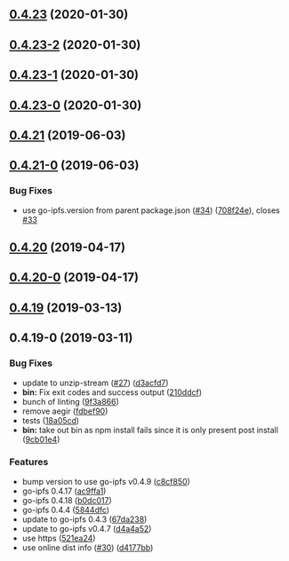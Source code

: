 <a name="0.4.23"></a>
## [0.4.23](https://github.com/ipfs/npm-go-ipfs-dep/compare/v0.4.23-2...v0.4.23) (2020-01-30)



<a name="0.4.23-2"></a>
## [0.4.23-2](https://github.com/ipfs/npm-go-ipfs-dep/compare/v0.4.23-1...v0.4.23-2) (2020-01-30)



<a name="0.4.23-1"></a>
## [0.4.23-1](https://github.com/ipfs/npm-go-ipfs-dep/compare/v0.4.23-0...v0.4.23-1) (2020-01-30)



<a name="0.4.23-0"></a>
## [0.4.23-0](https://github.com/ipfs/npm-go-ipfs-dep/compare/v0.4.22...v0.4.23-0) (2020-01-30)



<a name="0.4.21"></a>
## [0.4.21](https://github.com/ipfs/npm-go-ipfs-dep/compare/v0.4.21-0...v0.4.21) (2019-06-03)



<a name="0.4.21-0"></a>
## [0.4.21-0](https://github.com/ipfs/npm-go-ipfs-dep/compare/v0.4.20...v0.4.21-0) (2019-06-03)


### Bug Fixes

* use go-ipfs.version from parent package.json ([#34](https://github.com/ipfs/npm-go-ipfs-dep/issues/34)) ([708f24e](https://github.com/ipfs/npm-go-ipfs-dep/commit/708f24e)), closes [#33](https://github.com/ipfs/npm-go-ipfs-dep/issues/33)



<a name="0.4.20"></a>
## [0.4.20](https://github.com/ipfs/npm-go-ipfs-dep/compare/v0.4.20-0...v0.4.20) (2019-04-17)



<a name="0.4.20-0"></a>
## [0.4.20-0](https://github.com/ipfs/npm-go-ipfs-dep/compare/v0.4.19...v0.4.20-0) (2019-04-17)



<a name="0.4.19"></a>
## [0.4.19](https://github.com/ipfs/npm-go-ipfs-dep/compare/v0.4.19-0...v0.4.19) (2019-03-13)



<a name="0.4.19-0"></a>
## 0.4.19-0 (2019-03-11)


### Bug Fixes

* update to unzip-stream ([#27](https://github.com/ipfs/npm-go-ipfs-dep/issues/27)) ([d3acfd7](https://github.com/ipfs/npm-go-ipfs-dep/commit/d3acfd7))
* **bin:** Fix exit codes and success output ([210ddcf](https://github.com/ipfs/npm-go-ipfs-dep/commit/210ddcf))
* bunch of linting ([9f3a866](https://github.com/ipfs/npm-go-ipfs-dep/commit/9f3a866))
* remove aegir ([fdbef90](https://github.com/ipfs/npm-go-ipfs-dep/commit/fdbef90))
* tests ([18a05cd](https://github.com/ipfs/npm-go-ipfs-dep/commit/18a05cd))
* **bin:** take out bin as npm install fails since it is only present post install ([9cb01e4](https://github.com/ipfs/npm-go-ipfs-dep/commit/9cb01e4))


### Features

* bump version to use go-ipfs v0.4.9 ([c8cf850](https://github.com/ipfs/npm-go-ipfs-dep/commit/c8cf850))
* go-ipfs 0.4.17 ([ac9ffa1](https://github.com/ipfs/npm-go-ipfs-dep/commit/ac9ffa1))
* go-ipfs 0.4.18 ([b0dc017](https://github.com/ipfs/npm-go-ipfs-dep/commit/b0dc017))
* go-ipfs 0.4.4 ([5844dfc](https://github.com/ipfs/npm-go-ipfs-dep/commit/5844dfc))
* update to go-ipfs 0.4.3 ([67da238](https://github.com/ipfs/npm-go-ipfs-dep/commit/67da238))
* update to go-ipfs v0.4.7 ([d4a4a52](https://github.com/ipfs/npm-go-ipfs-dep/commit/d4a4a52))
* use https ([521ea24](https://github.com/ipfs/npm-go-ipfs-dep/commit/521ea24))
* use online dist info ([#30](https://github.com/ipfs/npm-go-ipfs-dep/issues/30)) ([d4177bb](https://github.com/ipfs/npm-go-ipfs-dep/commit/d4177bb))



